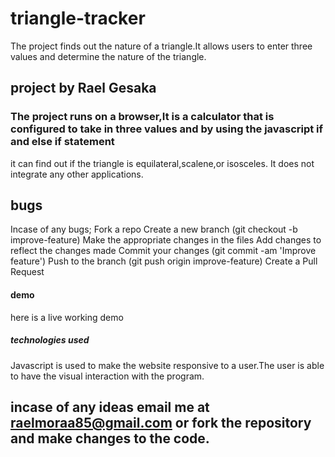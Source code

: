# triangle-tracker
The project finds out the nature of a triangle.It allows users to enter three values and determine the nature of the triangle.
## project by Rael Gesaka
### The project runs on a browser,It is a calculator that is configured to take in three values and by using the javascript if and else if statement
it can find out if the triangle is equilateral,scalene,or isosceles.
It does not integrate any other applications.
## bugs
Incase of any bugs; Fork a repo
    Create a new branch (git checkout -b improve-feature)
    Make the appropriate changes in the files
    Add changes to reflect the changes made
    Commit your changes (git commit -am 'Improve feature')
    Push to the branch (git push origin improve-feature)
    Create a Pull Request
 #### demo
 here is a live working demo
##### technologies used
Javascript is used to make the website responsive to a user.The user is able to have the visual interaction with the program.
## incase of any ideas email me at raelmoraa85@gmail.com or fork the repository and make changes to the code.
